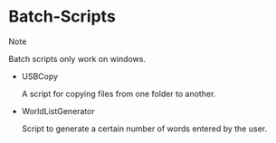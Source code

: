 # Batch-Scripts

> [!NOTE]
> Batch scripts only work on windows.

+ USBCopy

  A script for copying files from one     folder to another.

+ WorldListGenerator

  Script to generate a certain number of   words entered by the user.